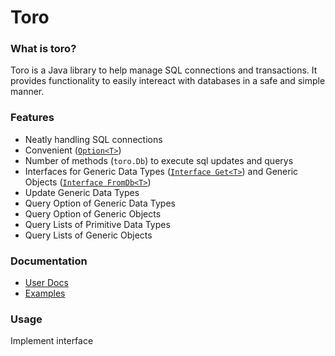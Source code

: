 # Toro


### What is toro?

Toro is a Java library to help manage SQL connections and transactions. It provides functionality to easily intereact with databases in a safe and simple manner.


### Features

* Neatly handling SQL connections
* Convenient ([`Option<T>`](https://github.com/nhibberd/toro/blob/master/src/main/data/core/Option.java))
* Number of methods (`toro.Db`) to execute sql updates and querys
* Interfaces for Generic Data Types ([`Interface Get<T>`](https://github.com/nhibberd/toro/blob/master/src/main/data/core/Get.java)) and Generic Objects ([`Interface FromDb<T>`](https://github.com/nhibberd/toro/blob/master/src/main/data/core/FromDb.java))
* Update Generic Data Types
* Query Option of Generic Data Types
* Query Option of Generic Objects
* Query Lists of Primitive Data Types
* Query Lists of Generic Objects


### Documentation

* [User Docs]()
* [Examples](https://github.com/nhibberd/toro/blob/master/src/main/example/Example.java)


### Usage

Implement interface